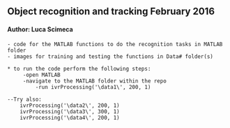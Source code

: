 
## Object recognition and tracking February 2016

#### Author: Luca Scimeca



	- code for the MATLAB functions to do the recognition tasks in MATLAB folder
	- images for training and testing the functions in Data# folder(s)

	* to run the code perform the following steps:
	     -open MATLAB
	     -navigate to the MATLAB folder within the repo
             -run ivrProcessing('\data1\', 200, 1)

	--Try also:
		ivrProcessing('\data2\', 200, 1)
		ivrProcessing('\data3\', 300, 1)
		ivrProcessing('\data4\', 200, 1)


